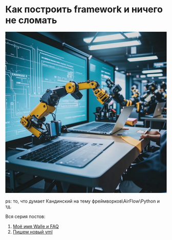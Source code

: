 # Как построить framework и ничего не сломать

![photo_2024-08-17_23-05-08.jpg](img/photo_2024-08-17_23-05-08.jpg)

ps: то, что думает Кандинский на тему фреймворков\AirFlow\Python и тд.

Вся серия постов:
1. [Моё имя Walle и FAQ](https://github.com/urevoleg/tlg-post-artefacts/blob/main/framework_story_v1/README-2.md)
2. [Пишем новый yml](https://github.com/urevoleg/tlg-post-artefacts/blob/main/framework_story_v1/README-3.md)
